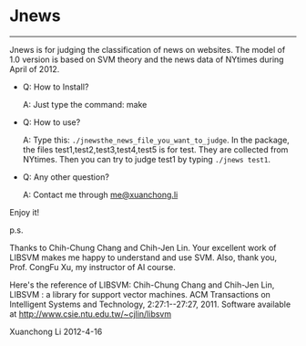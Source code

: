 Jnews
=====

------------

Jnews is for judging the classification of news on websites. The model of 1.0 version is based on SVM theory and the news data of NYtimes during April of 2012. 

+ Q: How to Install?

  A: Just type the command: make    
+ Q: How to use?
  
  A: Type this: `./jnewsthe_news_file_you_want_to_judge`. In the package, the files test1,test2,test3,test4,test5 is for test. They are collected from NYtimes. Then you can try to judge test1 by typing `./jnews test1`.

+ Q: Any other question?

  A: Contact me through me@xuanchong.li

Enjoy it!

p.s.

Thanks to Chih-Chung Chang and Chih-Jen Lin. Your excellent work of LIBSVM makes me happy to understand and use SVM. Also, thank you, Prof. CongFu Xu, my instructor of AI course.

Here's the reference of LIBSVM:
Chih-Chung Chang and Chih-Jen Lin, LIBSVM : a library for support
vector machines. ACM Transactions on Intelligent Systems and
Technology, 2:27:1--27:27, 2011. Software available at
http://www.csie.ntu.edu.tw/~cjlin/libsvm

Xuanchong Li
2012-4-16